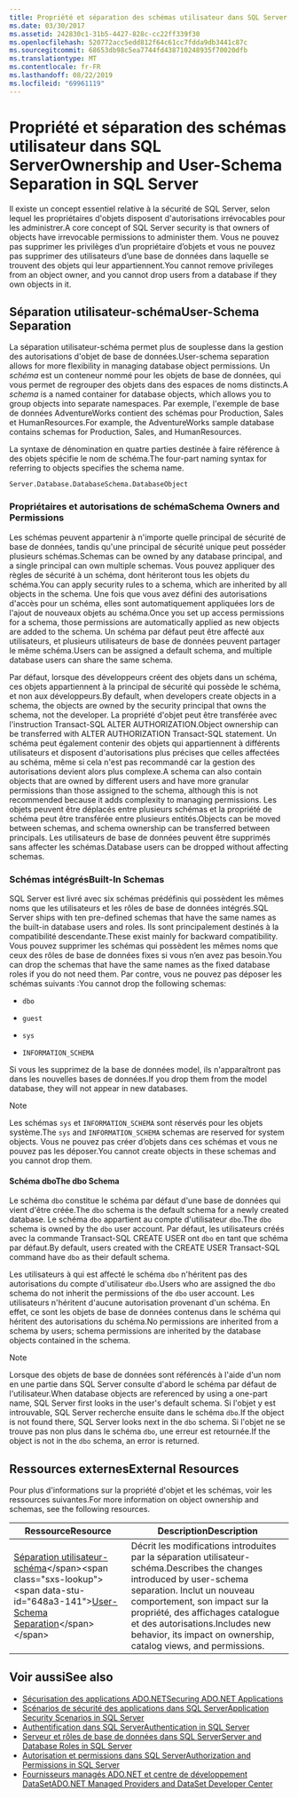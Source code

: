 ```yaml
---
title: Propriété et séparation des schémas utilisateur dans SQL Server
ms.date: 03/30/2017
ms.assetid: 242830c1-31b5-4427-828c-cc22ff339f30
ms.openlocfilehash: 520772acc5edd812f64c61cc7fdda9db3441c87c
ms.sourcegitcommit: 68653db98c5ea7744fd438710248935f70020dfb
ms.translationtype: MT
ms.contentlocale: fr-FR
ms.lasthandoff: 08/22/2019
ms.locfileid: "69961119"
---
```

# <a name="ownership-and-user-schema-separation-in-sql-server"></a><span data-ttu-id="648a3-102">Propriété et séparation des schémas utilisateur dans SQL Server</span><span class="sxs-lookup"><span data-stu-id="648a3-102">Ownership and User-Schema Separation in SQL Server</span></span>
<span data-ttu-id="648a3-103">Il existe un concept essentiel relative à la sécurité de SQL Server, selon lequel les propriétaires d'objets disposent d'autorisations irrévocables pour les administrer.</span><span class="sxs-lookup"><span data-stu-id="648a3-103">A core concept of SQL Server security is that owners of objects have irrevocable permissions to administer them.</span></span> <span data-ttu-id="648a3-104">Vous ne pouvez pas supprimer les privilèges d’un propriétaire d’objets et vous ne pouvez pas supprimer des utilisateurs d’une base de données dans laquelle se trouvent des objets qui leur appartiennent.</span><span class="sxs-lookup"><span data-stu-id="648a3-104">You cannot remove privileges from an object owner, and you cannot drop users from a database if they own objects in it.</span></span>  
  
## <a name="user-schema-separation"></a><span data-ttu-id="648a3-105">Séparation utilisateur-schéma</span><span class="sxs-lookup"><span data-stu-id="648a3-105">User-Schema Separation</span></span>  
 <span data-ttu-id="648a3-106">La séparation utilisateur-schéma permet plus de souplesse dans la gestion des autorisations d'objet de base de données.</span><span class="sxs-lookup"><span data-stu-id="648a3-106">User-schema separation allows for more flexibility in managing database object permissions.</span></span> <span data-ttu-id="648a3-107">Un *schéma* est un conteneur nommé pour les objets de base de données, qui vous permet de regrouper des objets dans des espaces de noms distincts.</span><span class="sxs-lookup"><span data-stu-id="648a3-107">A *schema* is a named container for database objects, which allows you to group objects into separate namespaces.</span></span> <span data-ttu-id="648a3-108">Par exemple, l'exemple de base de données AdventureWorks contient des schémas pour Production, Sales et HumanResources.</span><span class="sxs-lookup"><span data-stu-id="648a3-108">For example, the AdventureWorks sample database contains schemas for Production, Sales, and HumanResources.</span></span>  
  
 <span data-ttu-id="648a3-109">La syntaxe de dénomination en quatre parties destinée à faire référence à des objets spécifie le nom de schéma.</span><span class="sxs-lookup"><span data-stu-id="648a3-109">The four-part naming syntax for referring to objects specifies the schema name.</span></span>  
  
```  
Server.Database.DatabaseSchema.DatabaseObject  
```  
  
### <a name="schema-owners-and-permissions"></a><span data-ttu-id="648a3-110">Propriétaires et autorisations de schéma</span><span class="sxs-lookup"><span data-stu-id="648a3-110">Schema Owners and Permissions</span></span>  
 <span data-ttu-id="648a3-111">Les schémas peuvent appartenir à n'importe quelle principal de sécurité de base de données, tandis qu'une principal de sécurité unique peut posséder plusieurs schémas.</span><span class="sxs-lookup"><span data-stu-id="648a3-111">Schemas can be owned by any database principal, and a single principal can own multiple schemas.</span></span> <span data-ttu-id="648a3-112">Vous pouvez appliquer des règles de sécurité à un schéma, dont hériteront tous les objets du schéma.</span><span class="sxs-lookup"><span data-stu-id="648a3-112">You can apply security rules to a schema, which are inherited by all objects in the schema.</span></span> <span data-ttu-id="648a3-113">Une fois que vous avez défini des autorisations d'accès pour un schéma, elles sont automatiquement appliquées lors de l'ajout de nouveaux objets au schéma.</span><span class="sxs-lookup"><span data-stu-id="648a3-113">Once you set up access permissions for a schema, those permissions are automatically applied as new objects are added to the schema.</span></span> <span data-ttu-id="648a3-114">Un schéma par défaut peut être affecté aux utilisateurs, et plusieurs utilisateurs de base de données peuvent partager le même schéma.</span><span class="sxs-lookup"><span data-stu-id="648a3-114">Users can be assigned a default schema, and multiple database users can share the same schema.</span></span>  
  
 <span data-ttu-id="648a3-115">Par défaut, lorsque des développeurs créent des objets dans un schéma, ces objets appartiennent à la principal de sécurité qui possède le schéma, et non aux développeurs.</span><span class="sxs-lookup"><span data-stu-id="648a3-115">By default, when developers create objects in a schema, the objects are owned by the security principal that owns the schema, not the developer.</span></span> <span data-ttu-id="648a3-116">La propriété d'objet peut être transférée avec l'instruction Transact-SQL ALTER AUTHORIZATION.</span><span class="sxs-lookup"><span data-stu-id="648a3-116">Object ownership can be transferred with ALTER AUTHORIZATION Transact-SQL statement.</span></span> <span data-ttu-id="648a3-117">Un schéma peut également contenir des objets qui appartiennent à différents utilisateurs et disposent d'autorisations plus précises que celles affectées au schéma, même si cela n'est pas recommandé car la gestion des autorisations devient alors plus complexe.</span><span class="sxs-lookup"><span data-stu-id="648a3-117">A schema can also contain objects that are owned by different users and have more granular permissions than those assigned to the schema, although this is not recommended because it adds complexity to managing permissions.</span></span> <span data-ttu-id="648a3-118">Les objets peuvent être déplacés entre plusieurs schémas et la propriété de schéma peut être transférée entre plusieurs entités.</span><span class="sxs-lookup"><span data-stu-id="648a3-118">Objects can be moved between schemas, and schema ownership can be transferred between principals.</span></span> <span data-ttu-id="648a3-119">Les utilisateurs de base de données peuvent être supprimés sans affecter les schémas.</span><span class="sxs-lookup"><span data-stu-id="648a3-119">Database users can be dropped without affecting schemas.</span></span>  
  
### <a name="built-in-schemas"></a><span data-ttu-id="648a3-120">Schémas intégrés</span><span class="sxs-lookup"><span data-stu-id="648a3-120">Built-In Schemas</span></span>  
 <span data-ttu-id="648a3-121">SQL Server est livré avec six schémas prédéfinis qui possèdent les mêmes noms que les utilisateurs et les rôles de base de données intégrés.</span><span class="sxs-lookup"><span data-stu-id="648a3-121">SQL Server ships with ten pre-defined schemas that have the same names as the built-in database users and roles.</span></span> <span data-ttu-id="648a3-122">Ils sont principalement destinés à la compatibilité descendante.</span><span class="sxs-lookup"><span data-stu-id="648a3-122">These exist mainly for backward compatibility.</span></span> <span data-ttu-id="648a3-123">Vous pouvez supprimer les schémas qui possèdent les mêmes noms que ceux des rôles de base de données fixes si vous n’en avez pas besoin.</span><span class="sxs-lookup"><span data-stu-id="648a3-123">You can drop the schemas that have the same names as the fixed database roles if you do not need them.</span></span> <span data-ttu-id="648a3-124">Par contre, vous ne pouvez pas déposer les schémas suivants :</span><span class="sxs-lookup"><span data-stu-id="648a3-124">You cannot drop the following schemas:</span></span>  
  
- `dbo`  
  
- `guest`  
  
- `sys`  
  
- `INFORMATION_SCHEMA`  
  
 <span data-ttu-id="648a3-125">Si vous les supprimez de la base de données model, ils n'apparaîtront pas dans les nouvelles bases de données.</span><span class="sxs-lookup"><span data-stu-id="648a3-125">If you drop them from the model database, they will not appear in new databases.</span></span>  
  
> [!NOTE]
> <span data-ttu-id="648a3-126">Les schémas `sys` et `INFORMATION_SCHEMA` sont réservés pour les objets système.</span><span class="sxs-lookup"><span data-stu-id="648a3-126">The `sys` and `INFORMATION_SCHEMA` schemas are reserved for system objects.</span></span> <span data-ttu-id="648a3-127">Vous ne pouvez pas créer d’objets dans ces schémas et vous ne pouvez pas les déposer.</span><span class="sxs-lookup"><span data-stu-id="648a3-127">You cannot create objects in these schemas and you cannot drop them.</span></span>  
  
#### <a name="the-dbo-schema"></a><span data-ttu-id="648a3-128">Schéma dbo</span><span class="sxs-lookup"><span data-stu-id="648a3-128">The dbo Schema</span></span>  
 <span data-ttu-id="648a3-129">Le schéma `dbo` constitue le schéma par défaut d'une base de données qui vient d'être créée.</span><span class="sxs-lookup"><span data-stu-id="648a3-129">The `dbo` schema is the default schema for a newly created database.</span></span> <span data-ttu-id="648a3-130">Le schéma `dbo` appartient au compte d'utilisateur `dbo`.</span><span class="sxs-lookup"><span data-stu-id="648a3-130">The `dbo` schema is owned by the `dbo` user account.</span></span> <span data-ttu-id="648a3-131">Par défaut, les utilisateurs créés avec la commande Transact-SQL CREATE USER ont `dbo` en tant que schéma par défaut.</span><span class="sxs-lookup"><span data-stu-id="648a3-131">By default, users created with the CREATE USER Transact-SQL command have `dbo` as their default schema.</span></span>  
  
 <span data-ttu-id="648a3-132">Les utilisateurs à qui est affecté le schéma `dbo` n'héritent pas des autorisations du compte d'utilisateur `dbo`.</span><span class="sxs-lookup"><span data-stu-id="648a3-132">Users who are assigned the `dbo` schema do not inherit the permissions of the `dbo` user account.</span></span> <span data-ttu-id="648a3-133">Les utilisateurs n'héritent d'aucune autorisation provenant d'un schéma. En effet, ce sont les objets de base de données contenus dans le schéma qui héritent des autorisations du schéma.</span><span class="sxs-lookup"><span data-stu-id="648a3-133">No permissions are inherited from a schema by users; schema permissions are inherited by the database objects contained in the schema.</span></span>  
  
> [!NOTE]
> <span data-ttu-id="648a3-134">Lorsque des objets de base de données sont référencés à l'aide d'un nom en une partie dans SQL Server consulte d'abord le schéma par défaut de l'utilisateur.</span><span class="sxs-lookup"><span data-stu-id="648a3-134">When database objects are referenced by using a one-part name, SQL Server first looks in the user's default schema.</span></span> <span data-ttu-id="648a3-135">Si l'objet y est introuvable, SQL Server recherche ensuite dans le schéma `dbo`.</span><span class="sxs-lookup"><span data-stu-id="648a3-135">If the object is not found there, SQL Server looks next in the `dbo` schema.</span></span> <span data-ttu-id="648a3-136">Si l'objet ne se trouve pas non plus dans le schéma `dbo`, une erreur est retournée.</span><span class="sxs-lookup"><span data-stu-id="648a3-136">If the object is not in the `dbo` schema, an error is returned.</span></span>  
  
## <a name="external-resources"></a><span data-ttu-id="648a3-137">Ressources externes</span><span class="sxs-lookup"><span data-stu-id="648a3-137">External Resources</span></span>  
 <span data-ttu-id="648a3-138">Pour plus d'informations sur la propriété d'objet et les schémas, voir les ressources suivantes.</span><span class="sxs-lookup"><span data-stu-id="648a3-138">For more information on object ownership and schemas, see the following resources.</span></span>  
  
|<span data-ttu-id="648a3-139">Ressource</span><span class="sxs-lookup"><span data-stu-id="648a3-139">Resource</span></span>|<span data-ttu-id="648a3-140">Description</span><span class="sxs-lookup"><span data-stu-id="648a3-140">Description</span></span>|  
|--------------|-----------------|  
|<span data-ttu-id="648a3-141">[Séparation utilisateur-schéma](https://docs.microsoft.com/previous-versions/sql/sql-server-2008-r2/ms190387(v=sql.105))</span><span class="sxs-lookup"><span data-stu-id="648a3-141">[User-Schema Separation](https://docs.microsoft.com/previous-versions/sql/sql-server-2008-r2/ms190387(v=sql.105))</span></span>|<span data-ttu-id="648a3-142">Décrit les modifications introduites par la séparation utilisateur-schéma.</span><span class="sxs-lookup"><span data-stu-id="648a3-142">Describes the changes introduced by user-schema separation.</span></span> <span data-ttu-id="648a3-143">Inclut un nouveau comportement, son impact sur la propriété, des affichages catalogue et des autorisations.</span><span class="sxs-lookup"><span data-stu-id="648a3-143">Includes new behavior, its impact on ownership, catalog views, and permissions.</span></span>|  
  
## <a name="see-also"></a><span data-ttu-id="648a3-144">Voir aussi</span><span class="sxs-lookup"><span data-stu-id="648a3-144">See also</span></span>

- [<span data-ttu-id="648a3-145">Sécurisation des applications ADO.NET</span><span class="sxs-lookup"><span data-stu-id="648a3-145">Securing ADO.NET Applications</span></span>](../../../../../docs/framework/data/adonet/securing-ado-net-applications.md)
- [<span data-ttu-id="648a3-146">Scénarios de sécurité des applications dans SQL Server</span><span class="sxs-lookup"><span data-stu-id="648a3-146">Application Security Scenarios in SQL Server</span></span>](../../../../../docs/framework/data/adonet/sql/application-security-scenarios-in-sql-server.md)
- [<span data-ttu-id="648a3-147">Authentification dans SQL Server</span><span class="sxs-lookup"><span data-stu-id="648a3-147">Authentication in SQL Server</span></span>](../../../../../docs/framework/data/adonet/sql/authentication-in-sql-server.md)
- [<span data-ttu-id="648a3-148">Serveur et rôles de base de données dans SQL Server</span><span class="sxs-lookup"><span data-stu-id="648a3-148">Server and Database Roles in SQL Server</span></span>](../../../../../docs/framework/data/adonet/sql/server-and-database-roles-in-sql-server.md)
- [<span data-ttu-id="648a3-149">Autorisation et permissions dans SQL Server</span><span class="sxs-lookup"><span data-stu-id="648a3-149">Authorization and Permissions in SQL Server</span></span>](../../../../../docs/framework/data/adonet/sql/authorization-and-permissions-in-sql-server.md)
- [<span data-ttu-id="648a3-150">Fournisseurs managés ADO.NET et centre de développement DataSet</span><span class="sxs-lookup"><span data-stu-id="648a3-150">ADO.NET Managed Providers and DataSet Developer Center</span></span>](https://go.microsoft.com/fwlink/?LinkId=217917)
